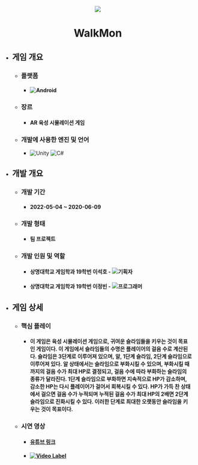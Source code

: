 <p align="center"><img src="https://user-images.githubusercontent.com/69952837/178150329-206058b0-945c-4675-b9b9-d8e9ce08a76b.png"></p>

<div align="center">
  <H1>WalkMon</H1>
</div>

+ ## **게임 개요**
  + ### 플랫폼
    + #### <img alt="Android" src ="https://img.shields.io/badge/모바일(안드로이드)-3DDC84.svg?&style=for-the-badge&logo=Android&logoColor=black"/>
  + ### 장르
    + #### AR 육성 시뮬레이션 게임
  + ### 개발에 사용한 엔진 및 언어 
    + <img alt="Unity" src ="https://img.shields.io/badge/Unity-FFFFFF.svg?&style=for-the-badge&logo=Unity&logoColor=black"/> <img alt="C#" src ="https://img.shields.io/badge/C Sharp-239120.svg?&style=for-the-badge&logo=CSharp&logoColor=white"/>
+ ## **개발 개요**
  + ### 개발 기간
    + #### 2022-05-04 ~ 2020-06-09
  + ### 개발 형태
    + #### 팀 프로젝트
  + ### 개발 인원 및 역할
    + #### 상명대학교 게임학과 19학번 이석호 - <img alt="기획자" src ="https://img.shields.io/badge/기획자-2B579A.svg?&style=for-the-badge&logo=MicrosoftWord&logoColor=white"/>
    + #### 상명대학교 게임학과 19학번 이정빈 - <img alt="프로그래머" src ="https://img.shields.io/badge/프로그래머-5C2D91.svg?&style=for-the-badge&logo=VisualStudio&logoColor=white"/>
+ ## **게임 상세**
  + ### 핵심 플레이
    + #### 이 게임은 육성 시뮬레이션 게임으로, 귀여운 슬라임들을 키우는 것이 목표인 게임이다. 이 게임에서 슬라임들의 수명은 플레이어의 걸음 수로 계산된다. 슬라임은 3단계로 이루어져 있으며, 알, 1단계 슬라임, 2단계 슬라임으로 이루어져 있다. 알 상태에서는 슬라임으로 부화시킬 수 있으며, 부화시킬 때까지의 걸음 수가 최대 HP로 결정되고, 걸음 수에 따라 부화하는 슬라임의 종류가 달라진다. 1단계 슬라임으로 부화하면 지속적으로 HP가 감소하며, 감소한 HP는 다시 플레이어가 걸어서 회복시킬 수 있다. HP가 가득 찬 상태에서 걸으면 걸음 수가 누적되며 누적된 걸음 수가 최대 HP의 2배면 2단계 슬라임으로 진화시킬 수 있다. 이러한 단계로 최대한 오랫동안 슬라임을 키우는 것이 목표이다.
  + ### 시연 영상
    + #### [유튜브 링크](https://youtu.be/2xE5zX1UF-8)
    + #### [![Video Label](https://user-images.githubusercontent.com/69952837/178147577-0ba07b58-8d36-4bb7-b306-3291cb117f06.PNG)](https://youtu.be/2xE5zX1UF-8)
